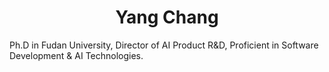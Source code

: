 
<h1 align="center">
Yang Chang
</h1>

Ph.D in Fudan University, Director of AI Product R&D, Proficient in Software Development & AI Technologies.